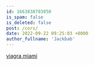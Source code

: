 ```yaml
---
id: 1663838703050
is_spam: false
is_deleted: false
post: /cors/
date: 2022-09-22 09:25:03 +0000
author_fullname: 'Jackbab'
---
```


<a href="https://onlineviagra50mgwithoutrx.monster/">viagra miami</a> 
